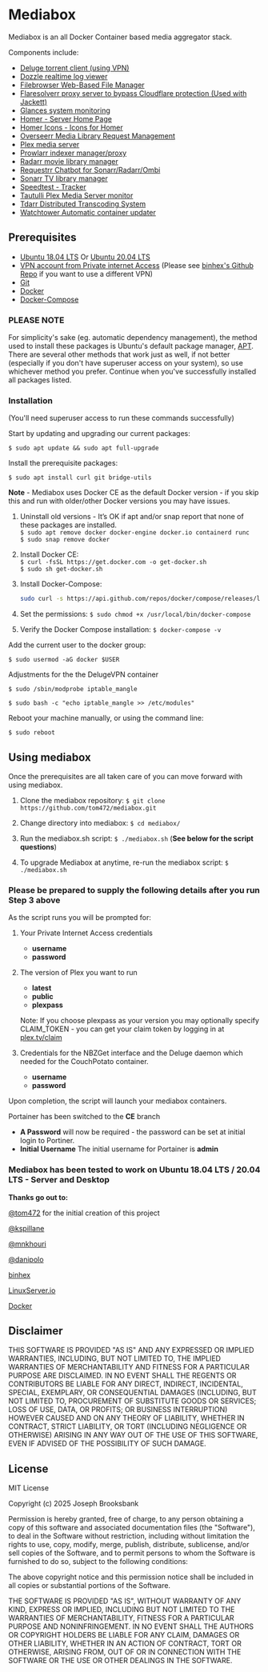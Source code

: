 # Mediabox

Mediabox is an all Docker Container based media aggregator stack.

Components include:

* [Deluge torrent client (using VPN)](http://deluge-torrent.org/)
* [Dozzle realtime log viewer](https://github.com/amir20/dozzle)
* [Filebrowser Web-Based File Manager](https://github.com/filebrowser/filebrowser)
* [Flaresolverr proxy server to bypass Cloudflare protection (Used with Jackett)](https://github.com/FlareSolverr/FlareSolverr)
* [Glances system monitoring](https://nicolargo.github.io/glances/)
* [Homer - Server Home Page](https://github.com/bastienwirtz/homer)
* [Homer Icons - Icons for Homer](https://github.com/NX211/homer-icons)
* [Overseerr Media Library Request Management](https://github.com/sct/overseerr)
* [Plex media server](https://www.plex.tv/)
* [Prowlarr indexer manager/proxy](https://github.com/Prowlarr/Prowlarr)
* [Radarr movie library manager](https://radarr.video/)
* [Requestrr Chatbot for Sonarr/Radarr/Ombi](https://github.com/darkalfx/requestrr)
* [Sonarr TV library manager](https://sonarr.tv/)
* [Speedtest - Tracker](https://github.com/henrywhitaker3/Speedtest-Tracker)
* [Tautulli Plex Media Server monitor](https://github.com/tautulli/tautulli)
* [Tdarr Distributed Transcoding System](https://tdarr.io)
* [Watchtower Automatic container updater](https://github.com/containrrr/watchtower)

## Prerequisites

* [Ubuntu 18.04 LTS](https://www.ubuntu.com/) Or [Ubuntu 20.04 LTS](https://www.ubuntu.com/)
* [VPN account from Private internet Access](https://www.privateinternetaccess.com/) (Please see [binhex's Github Repo](https://github.com/binhex/arch-delugevpn) if you want to use a different VPN)
* [Git](https://git-scm.com/)
* [Docker](https://www.docker.com/)
* [Docker-Compose](https://docs.docker.com/compose/)

### **PLEASE NOTE**

For simplicity's sake (eg. automatic dependency management), the method used to install these packages is Ubuntu's default package manager, [APT](https://wiki.debian.org/Apt).  There are several other methods that work just as well, if not better (especially if you don't have superuser access on your system), so use whichever method you prefer.  Continue when you've successfully installed all packages listed.

### Installation

(You'll need superuser access to run these commands successfully)

Start by updating and upgrading our current packages:

`$ sudo apt update && sudo apt full-upgrade`

Install the prerequisite packages:

`$ sudo apt install curl git bridge-utils`

**Note** - Mediabox uses Docker CE as the default Docker version - if you skip this and run with older/other Docker versions you may have issues.

1. Uninstall old versions - It’s OK if apt and/or snap report that none of these packages are installed.  
    `$ sudo apt remove docker docker-engine docker.io containerd runc`  
    `$ sudo snap remove docker`  

2. Install Docker CE:  
    `$ curl -fsSL https://get.docker.com -o get-docker.sh`  
    `$ sudo sh get-docker.sh`  

3. Install Docker-Compose:  

    ```bash
    sudo curl -s https://api.github.com/repos/docker/compose/releases/latest | grep "browser_download_url" | grep -i -m1 `uname -s`-`uname -m` | cut -d '"' -f4 | xargs sudo curl -L -o /usr/local/bin/docker-compose
    ```

4. Set the permissions: `$ sudo chmod +x /usr/local/bin/docker-compose`  

5. Verify the Docker Compose installation: `$ docker-compose -v`  

Add the current user to the docker group:

`$ sudo usermod -aG docker $USER`

Adjustments for the the DelugeVPN container

`$ sudo /sbin/modprobe iptable_mangle`

`$ sudo bash -c "echo iptable_mangle >> /etc/modules"`

Reboot your machine manually, or using the command line:

`$ sudo reboot`

## Using mediabox

Once the prerequisites are all taken care of you can move forward with using mediabox.

1. Clone the mediabox repository: `$ git clone https://github.com/tom472/mediabox.git`

2. Change directory into mediabox: `$ cd mediabox/`

3. Run the mediabox.sh script: `$ ./mediabox.sh`  (**See below for the script questions**)

4. To upgrade Mediabox at anytime, re-run the mediabox script: `$ ./mediabox.sh`

### Please be prepared to supply the following details after you run Step 3 above

As the script runs you will be prompted for:

1. Your Private Internet Access credentials
    * **username**
    * **password**

2. The version of Plex you want to run
    * **latest**
    * **public**
    * **plexpass**

    Note: If you choose plexpass as your version you may optionally specify CLAIM_TOKEN - you can get your claim token by logging in at [plex.tv/claim](https://www.plex.tv/claim)

3. Credentials for the NBZGet interface and the Deluge daemon which needed for the CouchPotato container.
    * **username**
    * **password**

Upon completion, the script will launch your mediabox containers.  

Portainer has been switched to the **CE** branch  

* **A Password** will now be required - the password can be set at initial login to Portiner.  
* **Initial Username** The initial username for Portainer is **admin**  

### **Mediabox has been tested to work on Ubuntu 18.04 LTS / 20.04 LTS - Server and Desktop**

**Thanks go out to:**

[@tom472](https://github.com/tom472) for the initial creation of this project

[@kspillane](https://github.com/kspillane)

[@mnkhouri](https://github.com/mnkhouri)

[@danipolo](https://github.com/danipolo)

[binhex](https://github.com/binhex)

[LinuxServer.io](https://github.com/linuxserver)

[Docker](https://github.com/docker)


## Disclaimer

THIS SOFTWARE IS PROVIDED "AS IS" AND ANY EXPRESSED OR IMPLIED WARRANTIES, INCLUDING, BUT NOT LIMITED TO, THE IMPLIED WARRANTIES OF MERCHANTABILITY AND FITNESS FOR A PARTICULAR PURPOSE ARE DISCLAIMED. IN NO EVENT SHALL THE REGENTS OR CONTRIBUTORS BE LIABLE FOR ANY DIRECT, INDIRECT, INCIDENTAL, SPECIAL, EXEMPLARY, OR CONSEQUENTIAL DAMAGES (INCLUDING, BUT NOT LIMITED TO, PROCUREMENT OF SUBSTITUTE GOODS OR SERVICES; LOSS OF USE, DATA, OR PROFITS; OR BUSINESS INTERRUPTION)
HOWEVER CAUSED AND ON ANY THEORY OF LIABILITY, WHETHER IN CONTRACT, STRICT LIABILITY, OR TORT (INCLUDING NEGLIGENCE OR OTHERWISE) ARISING IN ANY WAY OUT OF THE USE OF THIS SOFTWARE, EVEN IF ADVISED OF THE POSSIBILITY OF SUCH DAMAGE.

## License

MIT License

Copyright (c) 2025 Joseph Brooksbank

Permission is hereby granted, free of charge, to any person obtaining a copy
of this software and associated documentation files (the "Software"), to deal
in the Software without restriction, including without limitation the rights
to use, copy, modify, merge, publish, distribute, sublicense, and/or sell
copies of the Software, and to permit persons to whom the Software is
furnished to do so, subject to the following conditions:

The above copyright notice and this permission notice shall be included in all
copies or substantial portions of the Software.

THE SOFTWARE IS PROVIDED "AS IS", WITHOUT WARRANTY OF ANY KIND, EXPRESS OR
IMPLIED, INCLUDING BUT NOT LIMITED TO THE WARRANTIES OF MERCHANTABILITY,
FITNESS FOR A PARTICULAR PURPOSE AND NONINFRINGEMENT. IN NO EVENT SHALL THE
AUTHORS OR COPYRIGHT HOLDERS BE LIABLE FOR ANY CLAIM, DAMAGES OR OTHER
LIABILITY, WHETHER IN AN ACTION OF CONTRACT, TORT OR OTHERWISE, ARISING FROM,
OUT OF OR IN CONNECTION WITH THE SOFTWARE OR THE USE OR OTHER DEALINGS IN THE
SOFTWARE.
